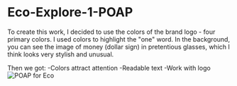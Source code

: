 # Eco-Explore-1-POAP
To create this work, I decided to use the colors of the brand logo - four primary colors. I used colors to highlight the "one" word. In the background, you can see the image of money (dollar sign) in pretentious glasses, which I think looks very stylish and unusual. 

Then we got:
-Colors attract attention 
-Readable text 
-Work with logo
![POAP for Eco](https://user-images.githubusercontent.com/58570032/142473325-d67a737a-e43b-4753-bcd7-ca6f5fbc8afb.png)
